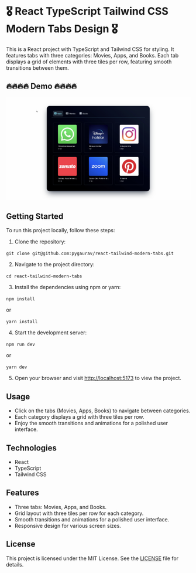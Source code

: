 #  🎖️ React TypeScript Tailwind CSS Modern Tabs Design 🎖️

This is a React project with TypeScript and Tailwind CSS for styling. It features tabs with three categories: Movies, Apps, and Books. Each tab displays a grid of elements with three tiles per row, featuring smooth transitions between them.

## 🔥🔥🔥🔥 Demo 🔥🔥🔥🔥

[![Watch the video](https://github.com/pygaurav/react-tailwind-modern-tabs/blob/main/Demo_Image.png?raw=true)](https://raw.githubusercontent.com/pygaurav/react-tailwind-modern-tabs/main/Tile%20Design%20By%20Gaurav.mov)

## Getting Started

To run this project locally, follow these steps:

1. Clone the repository:

`git clone git@github.com:pygaurav/react-tailwind-modern-tabs.git`

2. Navigate to the project directory:

`cd react-tailwind-modern-tabs`

3. Install the dependencies using npm or yarn:

`npm install`

or

`yarn install`

4. Start the development server:

`npm run dev`

or

`yarn dev`


5. Open your browser and visit [http://localhost:5173](http://localhost:5173) to view the project.

## Usage

- Click on the tabs (Movies, Apps, Books) to navigate between categories.
- Each category displays a grid with three tiles per row.
- Enjoy the smooth transitions and animations for a polished user interface.

## Technologies

- React
- TypeScript
- Tailwind CSS

## Features

- Three tabs: Movies, Apps, and Books.
- Grid layout with three tiles per row for each category.
- Smooth transitions and animations for a polished user interface.
- Responsive design for various screen sizes.

## License

This project is licensed under the MIT License. See the [LICENSE](LICENSE) file for details.
